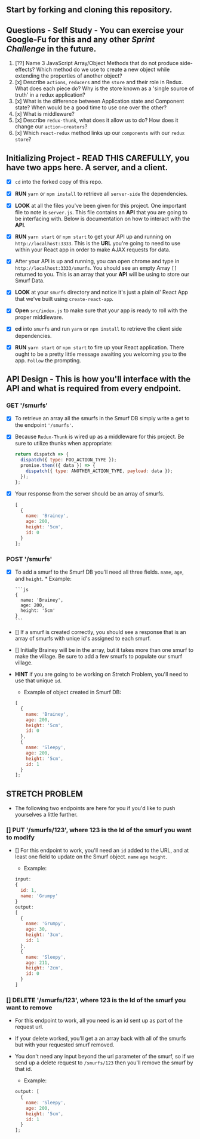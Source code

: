 

## Start by forking and cloning this repository.

## Questions - Self Study - You can exercise your Google-Fu for this and any other _Sprint Challenge_ in the future.

1. [??]  Name 3 JavaScript Array/Object Methods that do not produce side-effects? Which method do we use to create a new object while extending the properties of another object?
2. [x]  Describe `actions`, `reducers` and the `store` and their role in Redux. What does each piece do? Why is the store known as a 'single source of truth' in a redux application?
3. [x]  What is the difference between Application state and Component state? When would be a good time to use one over the other?
4. [x]  What is middleware?
5. [x]  Describe `redux-thunk`, what does it allow us to do? How does it change our `action-creators`?
6. [x]  Which `react-redux` method links up our `components` with our `redux store`?

## Initializing Project - READ THIS CAREFULLY, you have two apps here. A server, and a client.

* [x]   `cd` into the forked copy of this repo.
* [x]   **RUN** `yarn` or `npm install` to retrieve all `server-side` the dependencies.
* [x] **LOOK** at all the files you've been given for this project. One important file to note is `server.js`. This file contains an **API** that you are going to be interfacing with. Below is documentation on how to interact with the **API**.
* [x] **RUN** `yarn start` or `npm start` to get your API up and running on `http://localhost:3333`. This is the **URL** you're going to need to use within your React app in order to make AJAX requests for data.
* [x] After your API is up and running, you can open chrome and type in `http://localhost:3333/smurfs`. You should see an empty Array `[]` returned to you. This is an array that your **API** will be using to store our Smurf Data.
* [x] **LOOK** at your `smurfs` directory and notice it's just a plain ol' React App that we've built using `create-react-app`.


* [x] **Open** `src/index.js` to make sure that your app is ready to roll with the proper middleware.
* [x] **cd** into `smurfs` and run `yarn` or `npm install` to retrieve the client side dependencies.
* [x] **RUN** `yarn start` or `npm start` to fire up your React application. There ought to be a pretty little message awaiting you welcoming you to the app. `Follow` the prompting.


## API Design - This is how you'll interface with the API and what is required from every endpoint.

### GET '/smurfs'

* [x] To retrieve an array all the smurfs in the Smurf DB simply write a get to the endpoint `'/smurfs'`.
* [x] Because `Redux-Thunk` is wired up as a middleware for this project. Be sure to utilize thunks when appropriate:

    ```js
    return dispatch => {
      dispatch({ type: FOO_ACTION_TYPE });
      promise.then(({ data }) => {
        dispatch({ type: ANOTHER_ACTION_TYPE, payload: data });
      });
    };
    ```

* [x] Your response from the server should be an array of smurfs.

    ```js
    [
      {
        name: 'Brainey',
        age: 200,
        height: '5cm',
        id: 0
      }
    ];
    ```

### POST '/smurfs'

* [x] To add a smurf to the Smurf DB you'll need all three fields. `name`, `age`, and `height`.
      * Example:

      ```js
      {
        name: 'Brainey',
        age: 200,
        height: '5cm'
      }
      ```

* [] If a smurf is created correctly, you should see a response that is an array of smurfs with uniqe id's assigned to each smurf.
* []  Initially Brainey will be in the array, but it takes more than one smurf to make the village. Be sure to add a few smurfs to populate our smurf village.
* **HINT** if you are going to be working on Stretch Problem, you'll need to use that unique `id`.
    * Example of object created in Smurf DB:

    ```js
    [
      {
        name: 'Brainey',
        age: 200,
        height: '5cm',
        id: 0
      },
      {
        name: 'Sleepy',
        age: 200,
        height: '5cm',
        id: 1
      }
    ];
    ```

## STRETCH PROBLEM

* The following two endpoints are here for you if you'd like to push yourselves a little further.

###  [] PUT '/smurfs/123', where 123 is the Id of the smurf you want to modify

* []  For this endpoint to work, you'll need an `id` added to the URL, and at least one field to update on the Smurf object. `name` `age` `height`.
    * Example:

    ```js
    input:
    {
      id: 1,
      name: 'Grumpy'
    }
    output:
    [
      {
        name: 'Grumpy',
        age: 30,
        height: '3cm',
        id: 1
      },
      {
        name: 'Sleepy',
        age: 211,
        height: '2cm',
        id: 0
      }
    ]
    ```

###  [] DELETE '/smurfs/123', where 123 is the Id of the smurf you want to remove

* For this endpoint to work, all you need is an id sent up as part of the request url.

* If your delete worked, you'll get a an array back with all of the smurfs but with your requested smurf removed.
* You don't need any input beyond the url parameter of the smurf, so if we send up a delete request to `/smurfs/123` then you'll remove the smurf by that id.
    * Example:

    ```js
    output: [
      {
        name: 'Sleepy',
        age: 200,
        height: '5cm',
        id: 1
      }
    ];
    ```
